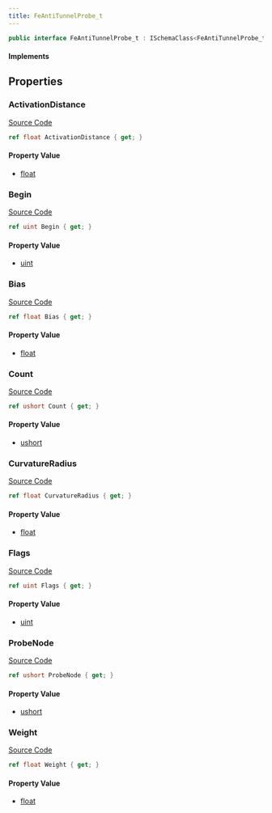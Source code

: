 ```yaml
---
title: FeAntiTunnelProbe_t
---
```


```csharp
public interface FeAntiTunnelProbe_t : ISchemaClass<FeAntiTunnelProbe_t>, ISchemaField, ISchemaClass, INativeHandle
```

#### Implements

## Properties

### ActivationDistance

[Source Code](https://github.com/swiftly-solution/swiftlys2/blob/beta/managed/src/SwiftlyS2.Generated/Schemas/Interfaces/FeAntiTunnelProbe_t.cs#L26)

```csharp
ref float ActivationDistance { get; }
```

#### Property Value

- [float](https://learn.microsoft.com/dotnet/api/system.single)

### Begin

[Source Code](https://github.com/swiftly-solution/swiftlys2/blob/beta/managed/src/SwiftlyS2.Generated/Schemas/Interfaces/FeAntiTunnelProbe_t.cs#L24)

```csharp
ref uint Begin { get; }
```

#### Property Value

- [uint](https://learn.microsoft.com/dotnet/api/system.uint32)

### Bias

[Source Code](https://github.com/swiftly-solution/swiftlys2/blob/beta/managed/src/SwiftlyS2.Generated/Schemas/Interfaces/FeAntiTunnelProbe_t.cs#L30)

```csharp
ref float Bias { get; }
```

#### Property Value

- [float](https://learn.microsoft.com/dotnet/api/system.single)

### Count

[Source Code](https://github.com/swiftly-solution/swiftlys2/blob/beta/managed/src/SwiftlyS2.Generated/Schemas/Interfaces/FeAntiTunnelProbe_t.cs#L22)

```csharp
ref ushort Count { get; }
```

#### Property Value

- [ushort](https://learn.microsoft.com/dotnet/api/system.uint16)

### CurvatureRadius

[Source Code](https://github.com/swiftly-solution/swiftlys2/blob/beta/managed/src/SwiftlyS2.Generated/Schemas/Interfaces/FeAntiTunnelProbe_t.cs#L28)

```csharp
ref float CurvatureRadius { get; }
```

#### Property Value

- [float](https://learn.microsoft.com/dotnet/api/system.single)

### Flags

[Source Code](https://github.com/swiftly-solution/swiftlys2/blob/beta/managed/src/SwiftlyS2.Generated/Schemas/Interfaces/FeAntiTunnelProbe_t.cs#L18)

```csharp
ref uint Flags { get; }
```

#### Property Value

- [uint](https://learn.microsoft.com/dotnet/api/system.uint32)

### ProbeNode

[Source Code](https://github.com/swiftly-solution/swiftlys2/blob/beta/managed/src/SwiftlyS2.Generated/Schemas/Interfaces/FeAntiTunnelProbe_t.cs#L20)

```csharp
ref ushort ProbeNode { get; }
```

#### Property Value

- [ushort](https://learn.microsoft.com/dotnet/api/system.uint16)

### Weight

[Source Code](https://github.com/swiftly-solution/swiftlys2/blob/beta/managed/src/SwiftlyS2.Generated/Schemas/Interfaces/FeAntiTunnelProbe_t.cs#L16)

```csharp
ref float Weight { get; }
```

#### Property Value

- [float](https://learn.microsoft.com/dotnet/api/system.single)


